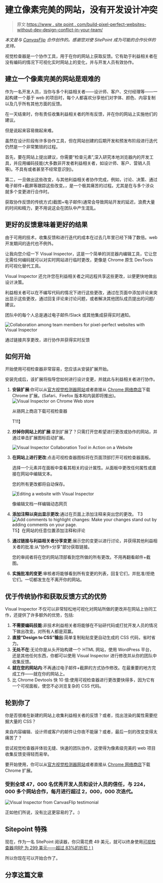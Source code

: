 # 建立像素完美的网站，没有开发设计冲突

> 原文:[https://www . site point . com/build-pixel-perfect-websites-without-dev-design-conflict-in-your-team/](https://www.sitepoint.com/build-pixel-perfect-websites-without-dev-design-conflict-in-your-team/)

*本文是与 [CanvasFlip](https://www.canvasflip.com/visual-inspector/) 合作创作的。感谢您对使 SitePoint 成为可能的合作伙伴的支持。*

视觉检查器是一个协作工具，用于在你的网站上获取反馈。它有助于利益相关者在没有编码的情况下可视化实时网站上的变化，并与开发人员有效协作。

## 建立一个像素完美的网站是艰难的

作为一名开发人员，当你与多个利益相关者——设计师、客户、交付经理等——一起构建一个基于 web 的项目时，每个人都喜欢分享他们对字体、颜色、内容复制以及几乎所有其他方面的反馈。

在一天结束时，你有责任收集利益相关者的所有反馈，并在你的网站上实施他们的建议。

但是说起来容易做起来难。

虽然在设计阶段有许多协作工具，但在网站创建的后期开发和预发布阶段进行迭代仍然是一个非常繁琐的过程。

首先，要在网站上提出建议，你需要“检查元素”,深入研究本地浏览器内的开发工具，并应用编码技能(大多数非开发者利益相关者，如设计师、客户、营销人员等)。不具有或者甚至不经常意识到)。

第二，一旦做出这些改变，与其他利益相关者协作完成，例如，讨论、决策、通过电子邮件+截屏等跟踪这些改变。，是一个极其痛苦的过程。尤其是在与多个涉众就多个变更进行合作时。

获取协作反馈的传统方式(截图+电子邮件)通常会导致网站开发的延迟，浪费大量的时间和精力，更不用说这会在团队中产生混乱。

## 更好的反馈意味着更好的结果

由于可用的技术，收集反馈和进行迭代的成本在过去几年里已经下降了数倍。web 开发期间的迭代也不例外。

让我向您介绍一下 Visual Inspector，这是一个简单的浏览器内编辑工具，它让您无需任何编码就可以对实时网站进行临时更改，更像是 Chrome 原生 DevTools 的可视化替代工具。

Visual Inspector 还允许您在利益相关者之间远程共享这些更改，以便更快地做出设计决策。

利益相关者可以在不编写代码的情况下进行这些更改，通过在页面中添加评论来突出显示这些更改，通过回复评论来讨论问题，或者解决其他团队成员提出的问题/建议。

团队中的每个人总是通过电子邮件/Slack 或其他集成获得实时通知。

![Collaboration among team members for pixel-perfect websites with Visual Inspector](../Images/3cdea3b725571fc6c433642f2aa8a34c.png)

通过链接共享更改，进行协作并获得实时反馈

## 如何开始

开始使用可视检查器非常容易，您应该从安装扩展开始。

安装完成后，该扩展将指导您如何进行设计变更，并就此与利益相关者进行协作。

1.  **安装扩展**:你可以从[官方视觉检测器网站](https://www.canvasflip.com/visual-inspector/)或者直接从 [Chrome 网络商店](https://chrome.google.com/webstore/detail/visual-inspector-by-canva/efaejpgmekdkcngpbghnpcmbpbngoclc?hl=en)下载 Chrome 扩展。(Safari、Firefox 版本和内装即将推出)。
    ![Visual Inspector on Chrome Web store](../Images/3ce6507ecc71b6434612a9107910cfac.png)

    从铬网上商店下载可视检查器

    T11】
2.  **炒掉你网站上的扩展**:拿到扩展了？只需打开您希望进行更改或协作的网站，并通过单击扩展图标启动扩展。

    ![Visual Inspector Collaboration Tool in Action on a Website](../Images/25071432c488a11fcb2c72ef09dcba90.png)

3.  **在网站上进行更改**:点击可视检查器图标将在页面顶部打开可视检查器面板。

    选择一个元素并在面板中查看其相关的设计属性。从面板中更改任何属性或直接在网站中编辑文本。

    您的所有更改都将自动保存。

    ![Editing a website with Visual Inspector](../Images/137a87646e21237a96bc3a96ef22f0c8.png)

    像编辑文档一样编辑动态网页

4.  **添加注释以突出显示更改**:通过在页面上添加注释来突出您的更改。
    T3![Add comments to highlight changes: Make your changes stand out by adding comments on your page.](../Images/8d932c1aa4ad834032e226f40acc5c73.png)T5】在网站的任意位置添加注释和评论
5.  **通过链接与利益相关者分享变更**:展示您的变更以进行讨论，并获得其他利益相关者的批准:从“协作>分享”部分获取链接。

    您的审阅者将在您的网站顶部看到您所做的所有更改。不用再翻看邮件+截图。

6.  **实施批准的变更**:审核者将能够看到所有变更的列表，回复它们，并批准/拒绝它们。一切都发生在不离开你的网站。

## 优于传统协作和获取反馈方式的优势

Visual Inspector 不仅可以非常轻松地可视化对网站所做的更改并在网站上协同工作，还提供了许多额外的优势，包括:

1.  **不需要编码技能**:非技术利益相关者将能够在不钻研代码或打扰开发人员的情况下做出改变。对所有人都是双赢。
2.  **直接“Design to CSS”输出**:简单复制粘贴变更自动生成的 CSS 代码，省时省力。
3.  **无处不在**:无论你是从头开始构建一个 HTML 网站，使用 WordPress 平台，还是其他任何东西，你都可以使用 Visual Inspector 进行修改并从你的团队中收集反馈。
4.  **就在您的网站内**:不再通过电子邮件+截屏的方式协作修改。在最重要的地方完成工作——就在你的网站上。
5.  比 Chrome Devtools 快 10 倍:使用可视检查器进行更改要快得多，因为它有一个可视面板，使您不必浏览复杂的 CSS 代码。

## 轮到你了

你是否很难在新建的网站上收集利益相关者的反馈？或者，找出渲染的属性需要挖掘大量的 CSS？

来自内容编辑、设计师或客户的邮件让你夜不能寐？或者，最后一刻的改变变得太痛苦了？

尝试视觉检查器并体验无缝、快速的团队协作，这使得为像素级完美的 web 项目收集反馈变得轻而易举。

要开始使用，你可以从[官方视觉检测器网站](https://www.canvasflip.com/visual-inspector/)或者直接从 [Chrome 网络商店](https://chrome.google.com/webstore/detail/visual-inspector-by-canva/efaejpgmekdkcngpbghnpcmbpbngoclc?hl=en)下载 Chrome 扩展。

### 受到全球 47，000 名优秀开发人员和设计人员的信任，与 224，000 多个网站合作，每月进行超过 2，000，000 次迭代。

![Visual Inspector from CanvasFlip testimonial](../Images/682e6ac5099204bc446eb9e92e076c39.png)

正如他们所说，没有比这更容易的了。:)

## Sitepoint 特殊

现在，作为一名 SitePoint 阅读器，你只需花费 49 美元，就可以终身使用[可视检查器(RRP 为 299 美元——超过 83%的折扣！)](https://www.canvasflip.com/visual-inspector/offers/sitepoint/)

所以你现在可以开始合作了。

## 分享这篇文章